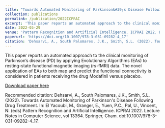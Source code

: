 ```yaml
---
title: "Towards Automated Monitoring of Parkinson&#39;s Disease Following Drug Treatment"
collection: publications
permalink: /publication/2022ICPRAI
excerpt: 'This paper reports an automated approach to the clinical monitoring of Parkinson&#39;s disease (PD) by applying Evolutionary Algorithms (EAs) to resting-state functional magnetic imaging (rs-fMRI) data.'
date: 2022-05-29
venue: 'Pattern Recognition and Artificial Intelligence. ICPRAI 2022. Lecture Notes in Computer Science, vol 13364. Springer, Cham.'
paperurl: 'https://doi.org/10.1007/978-3-031-09282-4_17'
citation: 'Dehsarvi, A., South Palomares, J.K., Smith, S.L. (2022). Towards Automated Monitoring of Parkinson&#39;s Disease Following Drug Treatment. In: El Yacoubi, M., Granger, E., Yuen, P.C., Pal, U., Vincent, N. (eds) Pattern Recognition and Artificial Intelligence. ICPRAI 2022. Lecture Notes in Computer Science, vol 13364. Springer, Cham. doi: 10.1007/978-3-031-09282-4_17.'
--- 
```


This paper reports an automated approach to the clinical monitoring of Parkinson’s disease (PD) by applying Evolutionary Algorithms (EAs) to resting-state functional magnetic imaging (rs-fMRI) data. The novel application of EAs to both map and predict the functional connectivity is considered in patients receiving the drug Modafinil versus placebo.

[Download paper here](https://doi.org/10.1007/978-3-031-09282-4_17)

Recommended citation: Dehsarvi, A., South Palomares, J.K., Smith, S.L. (2022). Towards Automated Monitoring of Parkinson&#39;s Disease Following Drug Treatment. In: El Yacoubi, M., Granger, E., Yuen, P.C., Pal, U., Vincent, N. (eds) Pattern Recognition and Artificial Intelligence. ICPRAI 2022. Lecture Notes in Computer Science, vol 13364. Springer, Cham. doi:10.1007/978-3-031-09282-4_17.
